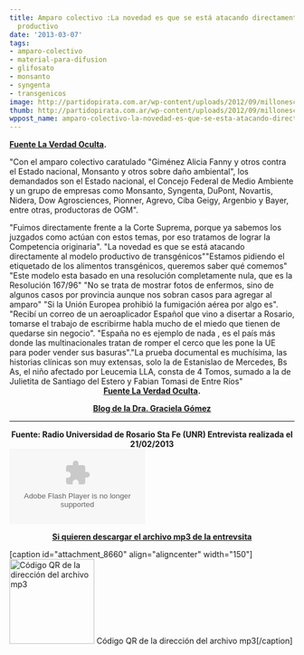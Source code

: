 ```yaml
---
title: Amparo colectivo :La novedad es que se está atacando directamente al modelo
  productivo
date: '2013-03-07'
tags:
- amparo-colectivo
- material-para-difusion
- glifosato
- monsanto
- syngenta
- transgenicos
image: http://partidopirata.com.ar/wp-content/uploads/2012/09/millonescontramonsanto.jpg
thumb: http://partidopirata.com.ar/wp-content/uploads/2012/09/millonescontramonsanto-150x150.jpg
wppost_name: amparo-colectivo-la-novedad-es-que-se-esta-atacando-directamente-al-modelo-productivo
---
```


<strong><a href="http://www.laverdadoculta.com.ar/2013/03/amparo-colectivo-la-novedad-es-que-se.html" target="_blank">Fuente La Verdad Oculta</a>.</strong>

"Con el amparo colectivo caratulado "Giménez Alicia Fanny y otros contra el Estado nacional, Monsanto y otros sobre daño ambiental", los demandados son el Estado nacional, el Concejo Federal de Medio Ambiente y un grupo de empresas como Monsanto, Syngenta, DuPont, Novartis, Nidera, Dow Agrosciences, Pionner, Agrevo, Ciba Geigy, Argenbio y Bayer, entre otras, productoras de OGM".
<div>
<div style="text-align: left;">"Fuimos directamente frente a la Corte Suprema, porque ya sabemos los juzgados como actúan con estos temas, por eso tratamos de lograr la Competencia originaria". "La novedad es que se está atacando directamente al modelo productivo de transgénicos""Estamos pidiendo el etiquetado de los alimentos transgénicos, queremos saber qué comemos" "Este modelo esta basado en una resolución completamente nula, que es la Resolución 167/96" "No se trata de mostrar fotos de enfermos, sino de algunos casos por provincia aunque nos sobran casos para agregar al amparo" "Si la Unión Europea prohibió la fumigación aérea por algo es". "Recibí un correo de un aeroaplicador Español que vino a disertar a Rosario, tomarse el trabajo de escribirme habla mucho de el miedo que tienen de quedarse sin negocio". "España no es ejemplo de nada , es el país más donde las multinacionales tratan de romper el cerco que les pone la UE para poder vender sus basuras"."La prueba documental es muchísima, las historias clínicas son muy extensas, solo la de Estanislao de Mercedes, Bs As, el niño afectado por Leucemia LLA, consta de 4 Tomos, sumado a la de Julietita de Santiago del Estero y Fabian Tomasi de Entre Ríos"</div>
<div style="text-align: center;"></div>
<div style="text-align: center;"><strong><a href="http://www.laverdadoculta.com.ar/2013/03/amparo-colectivo-la-novedad-es-que-se.html" target="_blank">Fuente La Verdad Oculta</a>.</strong></div>
</div>
<p style="text-align: center;"><strong><a href="http://ecos-deromang.blogspot.com" target="_blank">Blog de la Dra. Graciela Gómez</a></strong></p>


<hr />

<div style="text-align: center;"><strong>Fuente: Radio Universidad de Rosario Sta Fe (UNR) Entrevista realizada el 21/02/2013</strong></div>
<object id="player1847528" width="240" height="133" classid="clsid:d27cdb6e-ae6d-11cf-96b8-444553540000" codebase="http://download.macromedia.com/pub/shockwave/cabs/flash/swflash.cab#version=6,0,40,0"><param name="AllowScriptAccess" value="always" /><param name="allowFullScreen" value="true" /><param name="wmode" value="transparent" /><param name="src" value="http://www.ivoox.com/playerivoox_ee_1847528_1.html" /><param name="allowfullscreen" value="true" /><param name="allowscriptaccess" value="always" /><embed id="player1847528" width="240" height="133" type="application/x-shockwave-flash" src="http://www.ivoox.com/playerivoox_ee_1847528_1.html" AllowScriptAccess="always" allowFullScreen="true" wmode="transparent" allowfullscreen="true" allowscriptaccess="always" /></object>
<p style="text-align: center;"><strong><a href="http://www.ivoox.com/novedad-es-se-esta-atacando-directamente_md_1847528_1.mp3" target="_blank">Si quieren descargar el archivo mp3 de la entrevsita</a></strong></p>


[caption id="attachment_8660" align="aligncenter" width="150"]<a href="http://partidopirata.com.ar/wp-content/uploads/2013/03/chart3.png"><img class="size-full wp-image-8660" alt="Código QR de la dirección del archivo mp3" src="http://partidopirata.com.ar/wp-content/uploads/2013/03/chart3.png" width="150" height="150" /></a> Código QR de la dirección del archivo mp3[/caption]
